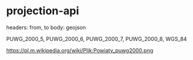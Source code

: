 # projection-api

headers: from, to
body: geojson

PUWG_2000_5,
PUWG_2000_6,
PUWG_2000_7,
PUWG_2000_8,
WGS_84

https://pl.m.wikipedia.org/wiki/Plik:Powiaty_puwg2000.png
